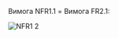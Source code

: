 Вимога NFR1.1 = Вимога FR2.1:


![NFR1 2](https://github.com/oleksandrblazhko/ai-213-fokin/blob/2fda9003dc1b78fda14b2ad514dce84610c9b397/1-SoftwareRequirements/1.4-FuncNonFuncRequirements/1.4.4-NFRUserInterfaceOUTPUT/NFR1.1.drawio](https://github.com/oleksandrblazhko/ai-213-fokin/blob/e14318635199b9c401e191dd20d5f5d95849a191/1-SoftwareRequirements/1.4-FuncNonFuncRequirements/1.4.4-NFRUserInterfaceOUTPUT/NFR1.1.drawio)https://github.com/oleksandrblazhko/ai-213-fokin/blob/e14318635199b9c401e191dd20d5f5d95849a191/1-SoftwareRequirements/1.4-FuncNonFuncRequirements/1.4.4-NFRUserInterfaceOUTPUT/NFR1.1.drawio)
